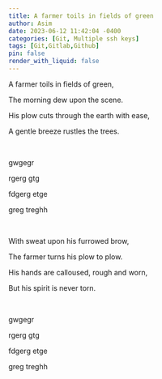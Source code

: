 ```yaml
---
title: A farmer toils in fields of green
author: Asim
date: 2023-06-12 11:42:04 -0400
categories: [Git, Multiple ssh keys]
tags: [Git,Gitlab,Github]
pin: false
render_with_liquid: false
---
```



A farmer toils in fields of green,

The morning dew upon the scene.

His plow cuts through the earth with ease,

A gentle breeze rustles the trees.

<BR>

gwgegr

rgerg gtg

fdgerg etge  

greg treghh

<BR>

With sweat upon his furrowed brow,

The farmer turns his plow to plow.

His hands are calloused, rough and worn,

But his spirit is never torn.

<BR>

gwgegr

rgerg gtg

fdgerg etge  

greg treghh












